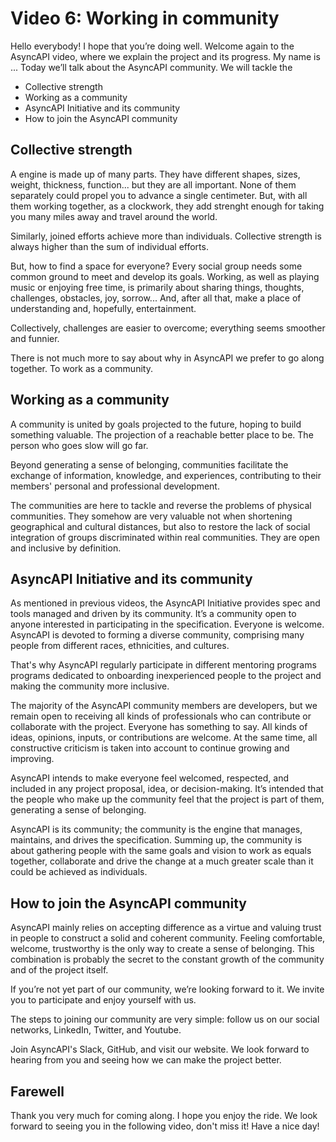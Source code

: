 # Video 6: Working in community

Hello everybody! I hope that you’re doing well. Welcome again to the AsyncAPI video, where we explain the project and its progress. My name is ... Today we’ll talk about the AsyncAPI community. We will tackle the 

- Collective strength
- Working as a community
- AsyncAPI Initiative and its community
- How to join the AsyncAPI community

## Collective strength

A engine is made up of many parts. They have different shapes, sizes, weight, thickness, function... but they are all important. None of them separately could propel you to advance a single centimeter. But, with all them working together, as a clockwork, they add strenght enough for taking you many miles away and travel around the world.

Similarly, joined efforts achieve more than individuals. Collective strength is always higher than the sum of individual efforts.

But, how to find a space for everyone? Every social group needs some common ground to meet and develop its goals. Working, as well as playing music or enjoying free time, is primarily about sharing things, thoughts, challenges, obstacles, joy, sorrow... And, after all that, make a place of understanding and, hopefully, entertainment. 

Collectively, challenges are easier to overcome; everything seems smoother and funnier.

There is not much more to say about why in AsyncAPI we prefer to go along together. To work as a community. 

## Working as a community

A community is united by goals projected to the future, hoping to build something valuable. The projection of a reachable better place to be. The person who goes slow will go far. 

Beyond generating a sense of belonging, communities facilitate the exchange of information, knowledge, and experiences, contributing to their members' personal and professional development. 

The communities are here to tackle and reverse the problems of physical communities. They somehow are very valuable not when shortening geographical and cultural distances, but also to restore the lack of social integration of groups discriminated within real communities. They are open and inclusive by definition.

## AsyncAPI Initiative and its community

As mentioned in previous videos, the AsyncAPI Initiative provides spec and tools managed and driven by its community. It’s a community open to anyone interested in participating in the specification. Everyone is welcome. AsyncAPI is devoted to forming a diverse community, comprising many people from different races, ethnicities, and cultures.

That's why AsyncAPI regularly participate in different mentoring programs programs dedicated to onboarding inexperienced people to the project and making the community more inclusive.

The majority of the AsyncAPI community members are developers, but we remain open to receiving all kinds of professionals who can contribute or collaborate with the project. Everyone has something to say. All kinds of ideas, opinions, inputs, or contributions are welcome. At the same time, all constructive criticism is taken into account to continue growing and improving.

AsyncAPI intends to make everyone feel welcomed, respected, and included in any project proposal, idea, or decision-making. It’s intended that the people who make up the community feel that the project is part of them, generating a sense of belonging.

AsyncAPI is its community; the community is the engine that manages, maintains, and drives the specification. Summing up, the community is about gathering people with the same goals and vision to work as equals together, collaborate and drive the change at a much greater scale than it could be achieved as individuals.

## How to join the AsyncAPI community

AsyncAPI mainly relies on accepting difference as a virtue and valuing trust in people to construct a solid and coherent community. Feeling comfortable, welcome, trustworthy is the only way to create a sense of belonging. This combination is probably the secret to the constant growth of the community and of the project itself.

If you’re not yet part of our community, we’re looking forward to it. We invite you to participate and enjoy yourself with us.

The steps to joining our community are very simple: follow us on our social networks, LinkedIn, Twitter, and Youtube.

Join AsyncAPI's Slack, GitHub, and visit our website. We look forward to hearing from you and seeing how we can make the project better.

## Farewell

Thank you very much for coming along. I hope you enjoy the ride. 
We look forward to seeing you in the following video, don't miss it! Have a nice day!
